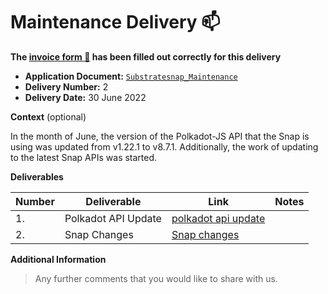 # Maintenance Delivery :mailbox:

**The
[invoice form :pencil:](https://docs.google.com/forms/d/e/1FAIpQLSfmNYaoCgrxyhzgoKQ0ynQvnNRoTmgApz9NrMp-hd8mhIiO0A/viewform)
has been filled out correctly for this delivery**

- **Application Document:** [`Substratesnap_Maintenance`](https://github.com/w3f/Grants-Program/blob/master/applications/maintenance/Substratesnap_Maintenance.md)
- **Delivery Number:** 2
- **Delivery Date:** 30 June 2022

**Context** (optional)

In the month of June, the version of the Polkadot-JS API that the Snap is using was updated from v1.22.1 to v8.7.1.
Additionally, the work of updating to the latest Snap APIs was started.

**Deliverables**

| Number | Deliverable         | Link                                                                                                                       | Notes |
| ------ | ------------------- | -------------------------------------------------------------------------------------------------------------------------- | ----- |
| 1.     | Polkadot API Update | [polkadot api update](https://github.com/ChainSafe/metamask-snap-polkadot/commit/e8e9ea5067d430c13b9543bead1b7fd66a9ea272) |
| 2.     | Snap Changes        | [Snap changes](https://github.com/ChainSafe/metamask-snap-polkadot/commit/b141728cc54b3acf9b2defb8aeec32de134094d9)        |

**Additional Information**

> Any further comments that you would like to share with us.
